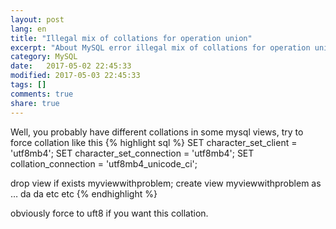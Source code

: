 ```yaml
--- 
layout: post
lang: en
title: "Illegal mix of collations for operation union"
excerpt: "About MySQL error illegal mix of collations for operation union"
category: MySQL
date:   2017-05-02 22:45:33
modified: 2017-05-03 22:45:33
tags: []
comments: true
share: true
---
```

Well, you probably have different collations in some mysql views, try to force collation like this 
{% highlight sql %} 
SET character_set_client = 'utf8mb4';
SET character_set_connection = 'utf8mb4';
SET collation_connection = 'utf8mb4_unicode_ci'; 

drop view if exists myviewwithproblem;
create view myviewwithproblem as … da da etc etc
{% endhighlight %}

obviously force to uft8 if you want this collation.